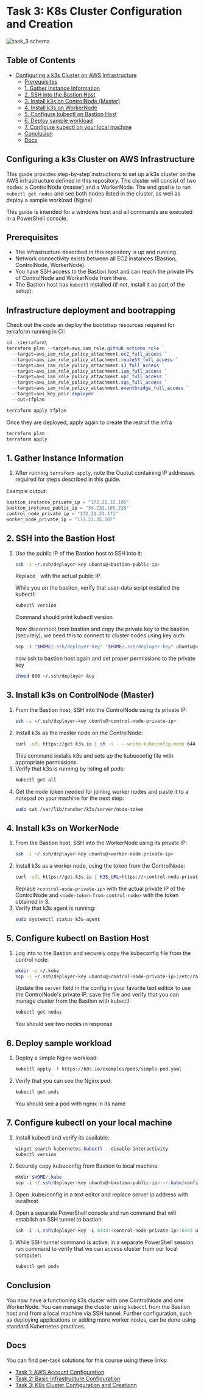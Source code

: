 # Task 3: K8s Cluster Configuration and Creation

![task_3 schema](/docs/aws_architecture.png )

## Table of Contents

- [Configuring a k3s Cluster on AWS Infrastructure](#configuring-a-k3s-cluster-on-aws-infrastructure)
  - [Prerequisites](#prerequisites-1)
  - [1. Gather Instance Information](#1-gather-instance-information)
  - [2. SSH into the Bastion Host](#2-ssh-into-the-bastion-host)
  - [3. Install k3s on ControlNode (Master)](#3-install-k3s-on-controlnode-master)
  - [4. Install k3s on WorkerNode](#4-install-k3s-on-workernode)
  - [5. Configure kubectl on Bastion Host](#5-configure-kubectl-on-bastion-host)
  - [6. Deploy sample workload](#6-deploy-sample-workload)
  - [7. Configure kubectl on your local machine](#7-configure-kubectl-on-your-local-machine)
  - [Conclusion](#conclusion)
  - [Docs](#docs)


## Configuring a k3s Cluster on AWS Infrastructure

This guide provides step-by-step instructions to set up a k3s cluster on the AWS infrastructure defined in this repository. The cluster will consist of two nodes: a ControlNode (master) and a WorkerNode. The end goal is to run `kubectl get nodes` and see both nodes listed in the cluster, as well as deploy a sample workload (Nginx)

This guide is intended for a windows host and all commands are executed in a PowerShell console.

## Prerequisites

- The infrastructure described in this repository is up and running.
- Network connectivity exists between all EC2 instances (Bastion, ControlNode, WorkerNode).
- You have SSH access to the Bastion host and can reach the private IPs of ControlNode and WorkerNode from there.
- The Bastion host has `kubectl` installed (if not, install it as part of the setup).

## Infrastructure deployment and bootrapping

Check out the code an deploy the bootstrap resources required for terraform running in CI:

```powershell
cd .\terraform\
terraform plan --target=aws_iam_role.github_actions_role `
  --target=aws_iam_role_policy_attachment.ec2_full_access `
  --target=aws_iam_role_policy_attachment.route53_full_access `
  --target=aws_iam_role_policy_attachment.s3_full_access `
  --target=aws_iam_role_policy_attachment.iam_full_access `
  --target=aws_iam_role_policy_attachment.vpc_full_access `
  --target=aws_iam_role_policy_attachment.sqs_full_access `
  --target=aws_iam_role_policy_attachment.eventbridge_full_access `
  --target=aws_key_pair.deployer `
  --out=tfplan

terraform apply tfplan
```

Once they are deployed, apply again to create the rest of the infra

```powershell
terraform plan
terraform apply
```

## 1. Gather Instance Information

1. After running `terraform apply`, note the Ouptut containing IP addresses required for steps described in this guide.

Example output:

```powershell
bastion_instance_private_ip = "172.21.32.105"
bastion_instance_public_ip = "34.232.105.226"
control_node_private_ip = "172.21.33.171"
worker_node_private_ip = "172.21.35.107"
```


## 2. SSH into the Bastion Host

1. Use the public IP of the Bastion host to SSH into it:
   ```bash
   ssh -i ~/.ssh/deployer-key ubuntu@<bastion-public-ip>
   ```
   Replace <bastion-public-ip>` with the actual public IP.

   While you on the bastion, verify that user-data script installed the kubectl:

   ```bash
   kubectl version
   ```
   Command should print kubectl version

   Now disconnect from bastion and copy the private key to the bastion (securely), we need this to connect to cluster nodes using key auth:
   ```powershell
   scp -i "$HOME/.ssh/deployer-key" "$HOME/.ssh/deployer-key" ubuntu@<bastion-public-ip>:~/.ssh/
   ```
   now ssh to bastion host again and set proper permissions to the private key
   ```bash
   chmod 600 ~/.ssh/deployer-key
   ```


## 3. Install k3s on ControlNode (Master)

1. From the Bastion host, SSH into the ControlNode using its private IP:
   ```bash
   ssh -i ~/.ssh/deployer-key ubuntu@<control-node-private-ip>
   ```
2. Install k3s as the master node on the ControlNode:
   ```bash
   curl -sfL https://get.k3s.io | sh -s - --write-kubeconfig-mode 644
   ```
   This command installs k3s and sets up the kubeconfig file with appropriate permissions.
3. Verify that k3s is running by listing all pods:
   ```bash
   kubectl get all
   ```
4. Get the node token needed for joining worker nodes and paste it to a notepad on your machine for the next step:
   ```bash
   sudo cat /var/lib/rancher/k3s/server/node-token
   ```


## 4. Install k3s on WorkerNode

1. From the Bastion host, SSH into the WorkerNode using its private IP:
   ```bash
   ssh -i ~/.ssh/deployer-key ubuntu@<worker-node-private-ip>
   ```
2. Install k3s as a worker node, using the token from the ControlNode:
   ```bash
   curl -sfL https://get.k3s.io | K3S_URL=https://<control-node-private-ip>:6443 K3S_TOKEN=<node-token-from-control-node> sh -
   ```
   Replace `<control-node-private-ip>` with the actual private IP of the ControlNode and `<node-token-from-control-node>` with the token obtained in 3.
3. Verify that k3s agent is running:
   ```bash
   sudo systemctl status k3s-agent
   ```

## 5. Configure kubectl on Bastion Host

1. Log into to the Bastion and securely copy the kubeconfig file from the control node:
   ```bash
   mkdir -p ~/.kube
   scp -i ~/.ssh/deployer-key ubuntu@<control-node-private-ip>:/etc/rancher/k3s/k3s.yaml ~/.kube/config
   ```
   Update the `server` field in the config in your favorite text editior to use the ControlNode's private IP, save the file and verify that you can manage cluster from the Bastion with kubectl:
   ```bash
   kubectl get nodes
   ```
   You should see two nodes in response

## 6. Deploy sample workload

1. Deploy a simple Nginx workload:
   ```bash
   kubectl apply -f https://k8s.io/examples/pods/simple-pod.yaml
   ```
2. Verify that you can see the Nginx pod:
   ```bash
   kubectl get pods
   ```
   You should see a pod with ngnix in its name

## 7. Configure kubectl on your local machine

1. Install kubectl and verify its available:
   ```powershell
   winget search kubernetes.kubectl --disable-interactivity
   kubectl version
   ```

2. Securely copy kubeconfig from Bastion to local machine:
   ```powershell
   mkdir $HOME/.kube
   scp -i ~/.ssh/deployer-key ubuntu@<bastion-public-ip>:~/.kube/config $HOME/.kube/config
   ```
3. Open .kube/config in a text editor and replace server ip address with localhost

4. Open a separate PowerShell console and run command that will establish an SSH tunnel to bastion:
   ```powershell
   ssh -i .\.ssh\deployer-key -L 6443:<control-node-private-ip>:6443 ubuntu@<bastion-public-ip> -N

5. While SSH tunnel command is active, in a separate PowerShell session run command to verify that we can access cluster from our local computer:
   ```powershell
   kubectl get pods
   ```

## Conclusion

You now have a functioning k3s cluster with one ControlNode and one WorkerNode. You can manage the cluster using `kubectl` from the Bastion host and from a local machine via SSH tunnel. Further configuration, such as deploying applications or adding more worker nodes, can be done using standard Kubernetes practices.


## Docs
You can find per-task solutions for this course using these links:

- [Task 1: AWS Account Configuration](./docs/task_1.md)
- [Task 2: Basic Infrastructure Configuration](./docs/task_2.md)
- [Task 3: K8s Cluster Configuration and Creationn](./docs/task_3.md)
